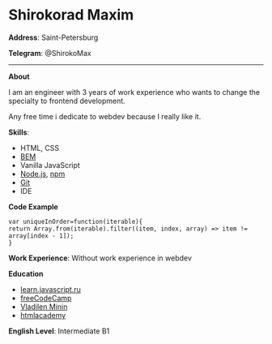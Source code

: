 # Shirokorad Maxim

**Address**: Saint-Petersburg

**Telegram**: @ShirokoMax

---



**About**

I am an engineer with 3 years of work experience who wants to change the specialty to frontend development.

Any free time i dedicate to webdev because I really like it.

**Skills**:

- HTML, CSS
- [BEM](https://en.bem.info/)
- Vanilla JavaScript
- [Node.js](https://nodejs.org/en/), [npm](https://www.npmjs.com/)
- [Git](https://git-scm.com/)
- IDE


**Code Example**

    var uniqueInOrder=function(iterable){
    return Array.from(iterable).filter((item, index, array) => item != array[index - 1]);
    }


**Work Experience**: Without work experience in webdev


**Education**

- [learn.javascript.ru](https://learn.javascript.ru/)
- [freeCodeCamp](https://www.freecodecamp.org/)
- [Vladilen Minin](https://www.youtube.com/channel/UCg8ss4xW9jASrqWGP30jXiw)
- [htmlacademy](https://htmlacademy.ru/)

**English Level**: Intermediate B1
